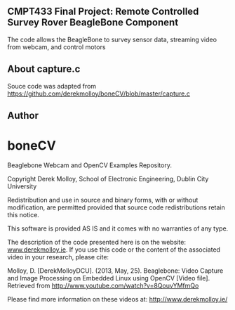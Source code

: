 CMPT433 Final Project: Remote Controlled Survey Rover
BeagleBone Component
------

The code allows the BeagleBone to survey sensor data, streaming video from webcam, and control motors


About capture.c
------
Souce code was adapted from https://github.com/derekmolloy/boneCV/blob/master/capture.c

Author
------
boneCV
======

Beaglebone Webcam and OpenCV Examples Repository.

Copyright Derek Molloy, School of Electronic Engineering, Dublin City University

Redistribution and use in source and binary forms, with or without modification, are permitted
provided that source code redistributions retain this notice.

This software is provided AS IS and it comes with no warranties of any type. 

The description of the code presented here is on the website: www.derekmolloy.ie. If you use this code 
or the content of the associated video in your research, please cite:

Molloy, D. [DerekMolloyDCU]. (2013, May, 25). Beaglebone: Video Capture and Image Processing 
on Embedded Linux using OpenCV [Video file]. Retrieved from http://www.youtube.com/watch?v=8QouvYMfmQo

Please find more information on these videos at: http://www.derekmolloy.ie/  
